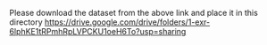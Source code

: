 Please download the dataset from the above link and place it in this directory
https://drive.google.com/drive/folders/1-exr-6lphKE1tRPmhRpLVPCKU1oeH6To?usp=sharing

